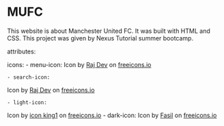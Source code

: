 # MUFC
This website is about Manchester United FC. It was built with HTML and CSS. This project was given by Nexus Tutorial summer bootcamp. 


attributes:

icons:
    - menu-icon: 
Icon by <a class="link_pro" href="https://freeicons.io/business-and-online-icons/menu-icon-icon">Raj Dev</a> on <a href="https://freeicons.io">freeicons.io</a>

    - search-icon: 
Icon by <a class="link_pro" href="https://freeicons.io/documents-icons/icon-search-icon-7380">Raj Dev</a> on <a href="https://freeicons.io">freeicons.io</a>

    - light-icon: 
Icon by <a class="link_pro" href="https://freeicons.io/basic-ui-elements-2/sun-icon-1171">icon king1</a> on <a href="https://freeicons.io">freeicons.io</a>
    - dark-icon:
Icon by <a class="link_pro" href="https://freeicons.io/free-mobile-app-icons/moon-icon-21462">Fasil</a> on <a href="https://freeicons.io">freeicons.io</a>